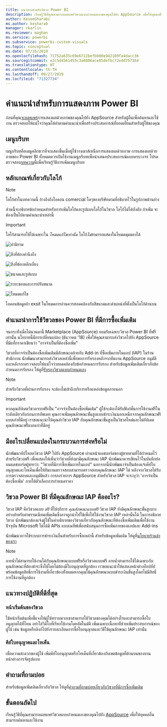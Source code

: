 ```yaml
---
title: แนวทางสำหรับวิชวล Power BI
description: เรียนรู้วิธีที่คุณสามารถเผยแพร่วิชวลแบบกำหนดเองของคุณไปยัง AppSource เพื่อให้บุคคลอื่นสามารถค้นหาและใช้งานผ่านการซื้อได้
author: KesemSharabi
ms.author: kesharab
manager: rkarlin
ms.reviewer: maghan
ms.service: powerbi
ms.subservice: powerbi-custom-visuals
ms.topic: conceptual
ms.date: 07/16/2019
ms.openlocfilehash: 71752a635c69e6712befbb00e942189fa4dacc36
ms.sourcegitcommit: e2c5d4561455c3a4806ace85defbc72e4d7573b4
ms.translationtype: HT
ms.contentlocale: th-TH
ms.lasthandoff: 09/27/2019
ms.locfileid: "71327734"
---
```

# <a name="guidelines-for-power-bi-visuals"></a>คำแนะนำสำหรับการแสดงภาพ Power BI
ก่อนที่คุณ[จะเผยแพร่](https://docs.microsoft.com/power-bi/developer/office-store)การแสดงผลด้วยภาพของคุณไปยัง AppSource สำหรับผู้อื่นเพื่อค้นหาและใช้งาน ตรวจสอบให้แน่ใจว่าคุณได้ทำตามคำแนะนำเพื่อสร้างประสบการณ์ที่ยอดเยี่ยมสำหรับผู้ใช้ของคุณ 

## <a name="context-menu"></a>เมนูบริบท
เมนูบริบทคือเมนูคลิกขวาที่จะแสดงขึ้นเมื่อผู้ใช้วางเมาส์เหนือการแสดงผลด้วยภาพ
การแสดงผลด้วยภาพของ Power BI ทั้งหมดควรเปิดใช้งานเมนูบริบทเพื่อนำเสนอประสบการณ์แบบครบวงจร โปรดตรวจสอบ[บทความ](https://github.com/Microsoft/PowerBI-visuals/blob/gh-pages/tutorials/building-bar-chart/adding-context-menu-to-the-bar.md)นี้เพื่อเรียนรู้วิธีการเพิ่มเมนูบริบท


## <a name="logo-guidelines"></a>หลักเกณฑ์เกี่ยวกับโลโก้
> [!NOTE]
> โลโก้คำในบทความนี้ อ้างอิงถึงไอคอน comercial ใดๆของบริษัทตามที่อธิบายไว้ในรูปภาพด้านล่าง 

ส่วนนี้จะอธิบายข้อกำหนดสำหรับการเพิ่มโลโก้และรูปแบบโลโก้ในวิชวล โลโก้ไม่ได้บังคับ ถ้าเพิ่ม จะต้องเป็นไปตามคำแนะนำเหล่านี้ 

> [!IMPORTANT]
> โลโก้สามารถใช้ได้เฉพาะใน *โหมดแก้ไขเท่านั้น* โลโก้*ไม่*สามารถแสดงในโหมดมุมมองได้


![คำนิยาม](media/guidelines-powerbi-visuals/definitions.png)

![สิ่งที่ต้องคำนึงถึง](media/guidelines-powerbi-visuals/things-to-keep-in-mind.png)

![สิ่งที่ต้องหลีกเลี่ยง](media/guidelines-powerbi-visuals/things-to-avoid.png)

![ขนาดและรูปแบบ](media/guidelines-powerbi-visuals/size-and-format.png)

![ระยะขอบและการปรับขนาด](media/guidelines-powerbi-visuals/margins-and-sizes.png)

![โหมดแก้ไข](media/guidelines-powerbi-visuals/logos-in-edit-mode.png)


ไอคอนข้อมูลถ้า exsit ในโหมดการอ่านควรสอดคล้องกับสีขนาดและตำแหน่งที่ตั้งเป็นโลโก้ด้านบน

## <a name="guidelines-for-power-bi-visuals-with-additional-purchases"></a>คำแนะนำการใช้วิชวลของ Power BI ที่มีการซื้อเพิ่มเติม

จนกระทั่งเมื่อไม่นานมานี้  Marketplace (AppSource) ยอมรับเฉพาะวิชวล Power BI ที่ฟรีเท่านั้น นโยบายนี้มีการเปลี่ยนแปลง (ธันวาคม '18) เพื่อให้คุณสามารถส่งวิชวลไปยัง AppSource ที่มีแท็กราคาเขียนว่า "อาจจำเป็นที่ต้องซื้อเพิ่ม" 

วิชวลที่อาจจำเป็นต้องซื้อเพิ่มเติมมีลักษณะคล้ายกับ Add-in ที่ซื้อเพิ่มภายในแอป (IAP) ในร้านสำนักงาน นักพัฒนาสามารถส่งวิชวลเหล่านี้เพื่อขอการรับรองหลังจากทีมงาน AppSource อนุมัติและหลังจากตรวจสอบให้แน่ใจว่าสอดคล้องกับข้อกำหนดการรับรอง สำหรับข้อมูลเพิ่มเติมเกี่ยวกับข้อกำหนดการรับรอง ให้ดูที่[รับรองวิชวลแบบกำหนดเอง](../power-bi-custom-visuals-certified.md)

> [!NOTE]
> สำหรับวิชวลที่ผ่านการรับรอง จะต้องไม่เข้าถึงบริการหรือแหล่งข้อมูลภายนอก

>[!IMPORTANT]  
> หากคุณอัปเดตวิชวลจากฟรีเป็น "อาจจำเป็นต้องซื้อเพิ่มเติม" ผู้ใช้จะต้องได้รับฟังก์ชั่นการใช้งานฟรีในระดับเดียวกับก่อนการอัพเดท คุณอาจเพิ่มคุณลักษณะขั้นสูงแบบชำระเงินนอกเหนือจากคุณลักษณะฟรีแบบเก่าที่มีอยู่ เราขอแนะนำให้คุณส่งวิชวล IAP กับคุณลักษณะขั้นสูงเป็นวิชวลใหม่และไม่อัปเดตคุณลักษณะฟรีแบบเก่าที่มีอยู่

## <a name="what-changed-in-the-submission-process"></a>มีอะไรเปลี่ยนแปลงในกระบวนการส่งหรือไม่

นักพัฒนาอัปโหลดวิชวล IAP ไปยัง AppSource ผ่านหน้าแดชบอร์ดของผู้ขายตามที่ได้กำหนดไว้สำหรับวิชวลฟรี เพื่อแสดงให้เห็นว่าวิชวลที่ส่งมามีคุณลักษณะ IAP นักพัฒนาควรเขียนไว้ในบันทึกย่อบนแดชบอร์ดผู้ขายว่า: "วิชวลที่มีการซื้อเพิ่มภายในแอป" นอกจากนี้นักพัฒนาจำเป็นต้องแจ้งคีย์ใบอนุญาตและโทเค็นเพื่อให้ทีมงานตรวจสอบสามารถตรวจสอบคุณลักษณะ IAP ได้ หลังจากวิชวลได้รับการตรวจสอบและอนุมัติแล้ว การลงรายการ AppSource สำหรับวิชวล IAP จะระบุว่า 'อาจจำเป็นต้องซื้อเพิ่ม' ภายใต้ตัวเลือกการกำหนดราคา

## <a name="what-is-a-power-bi-visual-with-iap-features"></a>วิชวล Power BI ที่มีคุณลักษณะ IAP คืออะไร?

วิชวล IAP คือวิชวลแบบ *ฟรี* ที่ให้บริการ *คุณลักษณะแบบฟรี* วิชวล IAP ยังมีคุณลักษณะขั้นสูงบางอย่างสำหรับค่าธรรมเนียมเพิ่มเติมซึ่งอาจถูกนำไปใช้เพื่อให้ใช้งานวิชวล IAP เหล่านั้นได้ ในการอธิบายวิชวล นักพัฒนาต้องแจ้งผู้ใช้ในคำอธิบายของวิชวลเกี่ยวกับคุณลักษณะที่ต้องซื้อเพิ่มเติมเพื่อใช้งาน ปัจจุบัน Microsoft ไม่ได้มี APIs แบบเนทีฟเพื่อสนับสนุนการซื้อเพิ่มภายของแอปและ Add-ins

นักพัฒนาอาจใช้ระบบการชำระเงินอื่นสำหรับการซื้อเหล่านี้ สำหรับข้อมูลเพิ่มเติม ให้ดูที่[นโยบายร้านค้าของเรา](https://docs.microsoft.com/office/dev/store/validation-policies#2-apps-or-add-ins-can-display-certain-ads)

> [!NOTE]
> ลายน้ำไม่สามารถใช้งานได้กับคุณลักษณะแบบฟรีหรือวิชวลแบบฟรี ลายน้ำสามารถใช้ได้เฉพาะกับคุณลักษณะที่ต้องชำระซึ่งใช้โดยไม่ต้องมีใบอนุญาตที่ถูกต้อง เราขอแนะนำให้แสดงหน้าต่างป๊อปอัปพร้อมข้อมูลสิทธิ์การใช้งานที่เกี่ยวข้องทั้งหมดหากคุณใช้คุณลักษณะแบบชำระเงินขั้นสูงโดยไม่มีสิทธิ์การใช้งานที่ถูกต้อง  


## <a name="best-practices"></a>แนวทางปฏิบัติที่ดีที่สุด

### <a name="visual-landing-page"></a>หน้าเริ่มต้นของวิชวล

ใช้หน้าเริ่มต้นเพื่อชี้แจงให้ผู้ใช้ทราบพวกเขาสามารถใช้วิชวลของคุณได้อย่างไรและสามารถซื้อใบอนุญาตได้ที่ไหน อย่าใส่วิดีโอที่เรียกใช้งานโดยอัตโนมัติ เพิ่มเฉพาะเนื้อหาที่ช่วยเพิ่มประสบการณ์ของผู้ใช้ เช่น ข้อมูลหรือลิงก์ไปยังรายละเอียดการซื้อใบอนุญาตและวิธีใช้คุณลักษณะ IAP เท่านั้น

### <a name="license-key-and-token"></a>คีย์ใบอนุญาตและโทเค็น

เพื่อความสะดวกของผู้ใช้ เพิ่มคีย์ใบอนุญาตหรือโทเค็นที่เกี่ยวข้องกับเขตข้อมูลที่ด้านบนของบานหน้าต่างการจัดรูปแบบ

## <a name="faq"></a>คำถามที่ถามบ่อย

สำหรับข้อมูลเพิ่มเติมเกี่ยวกับวิชวล ให้ดูที่[คำถามที่ถามบ่อยเกี่ยวกับวิชวลที่มีการซื้อเพิ่มเติม](https://docs.microsoft.com/power-bi/power-bi-custom-visuals-faq#visuals-with-additional-purchases)

## <a name="next-steps"></a>ขั้นตอนถัดไป

เรียนรู้วิธีที่คุณสามารถเผยแพร่วิชวลแบบกำหนดเองของคุณไปยัง [AppSource](office-store.md) เพื่อให้บุคคลอื่นสามารถค้นหาและใช้งาน
